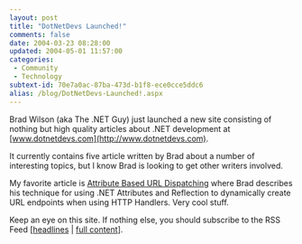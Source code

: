 ```yaml
---
layout: post
title: "DotNetDevs Launched!"
comments: false
date: 2004-03-23 08:28:00
updated: 2004-05-01 11:57:00
categories:
 - Community
 - Technology
subtext-id: 70e7a0ac-87ba-473d-b1f8-ece0cce5ddc6
alias: /blog/DotNetDevs-Launched!.aspx
---
```



Brad Wilson (aka The .NET Guy) just launched a new site consisting of nothing but high quality articles about .NET development at [www.dotnetdevs.com](http://www.dotnetdevs.com). 

It currently contains five article written by Brad about a number of interesting topics, but I know Brad is looking to get other writers involved. 

My favorite article is [Attribute Based URL Dispatching](http://www.dotnetdevs.com/articles/AttributeBasedURLDispatch.aspx) where Brad describes his technique for using .NET Attributes and Reflection to dynamically create URL endpoints when using HTTP Handlers. Very cool stuff. 

Keep an eye on this site. If nothing else, you should subscribe to the RSS Feed [[headlines](http://www.dotnetdevs.com/rss/headlines.xml) | [full content](http://www.dotnetdevs.com/rss/fullcontent.xml)]. 
